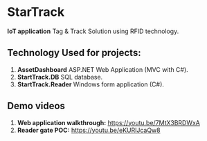 # StarTrack
 **IoT application** Tag & Track Solution using RFID technology.
 

## Technology Used for projects:
1. **AssetDashboard** ASP.NET Web Application (MVC with C#).
2. **StartTrack.DB** SQL database.
3. **StartTrack.Reader** Windows form application (C#).

## Demo videos
1. **Web application walkthrough:** https://youtu.be/7MtX3BRDWxA
2. **Reader gate POC:**  https://youtu.be/eKURlJcaQw8
